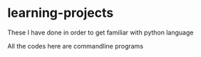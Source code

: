 # learning-projects
These I have done in order to get familiar with python language 

All the codes here are commandline programs 
